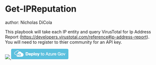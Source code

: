 # Get-IPReputation
author: Nicholas DiCola

This playbook will take each IP entity and query VirusTotal for Ip Address Report (https://developers.virustotal.com/reference#ip-address-report).  You will need to register to thier community for an API key.

<a href="https://azuredeploy.net/?repository=https://github.com/Azure/Azure-Sentinel/blob/master/Playbooks/Get-IPReputation" target="_blank">
    <img src="http://azuredeploy.net/deploybutton.png"/>
</a>
<a href="https://portal.azure.us/#create/Microsoft.Template/uri/https%3A%2F%2Fraw.githubusercontent.com%2FAzure%2FAzure-Sentinel%2Fmaster%2FPlaybooks%2FGet-IPReputation%2Fazuredeploy.json" target="_blank">
<img src="https://raw.githubusercontent.com/Azure/azure-quickstart-templates/master/1-CONTRIBUTION-GUIDE/images/deploytoazuregov.png"/>
</a>
